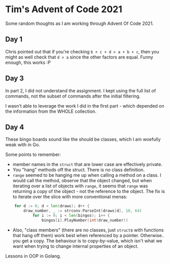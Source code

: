 # Tim's Advent of Code 2021

Some random thoughts as I am working through Advent Of Code 2021.

## Day 1

Chris pointed out that if you're checking `b + c + d > a + b + c`, then you might as well check that `d > a` since the other factors are equal. Funny enough, this works :P

## Day 3

In part 2, I did not understand the assignment. I kept using the full list of commands, not the subset of commands after the initial filtering.

I wasn't able to leverage the work I did in the first part - which depended on the information from the WHOLE collection.

## Day 4

These bingo boards sound like the should be classes, which I am woefully weak with in Go.

Some points to remember:
- member names in the `struct` that are lower case are effectively private.
- You "hang" methods off the struct. There is no class definition.
- `range` seemed to be hanging me up when calling a method on a class.  I would call the method, observe that the object changed, but when iterating over a list of objects with `range`, it seems that `range` was returning a copy of the object - not the reference to the object.  The fix is to iterate over the slice with more conventional menas:

```go
	for d := 0; d < len(draws); d++ {
		draw_number, _ := strconv.ParseInt(draws[d], 10, 64)
			for i := 0; i < len(bingos); i++ {
				bingos[i].PlayNumber(int(draw_number))
```
- Also, "class members" (there are no classes, just `struct`s with functions that hang off them) work best when referenced by a pointer.  Otherwise..  you get a copy. The behaviour is to copy-by-value, which isn't what we want when trying to change internal properties of an object.

Lessons in OOP in Golang.
